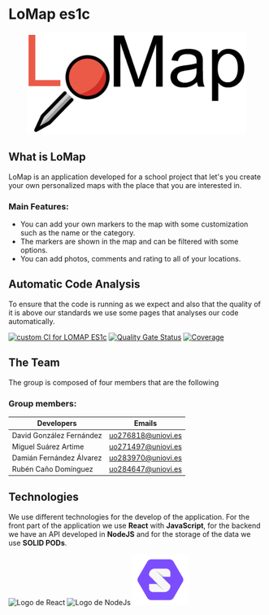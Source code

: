 # LoMap es1c

<p style="text-align: center;">
<img alt="Logo de LoMap" src="./my-app/public/logoLoMapA.png" height="200">
</p>

## What is LoMap
LoMap is an application developed for a school project that let's you create your own personalized maps with the place that you are interested in.

### Main Features:
   - You can add your own markers to the map with some customization such as the name or the category.
   - The markers are shown in the map and can be filtered with some options.
   - You can add photos, comments and rating to all of your locations.

## Automatic Code Analysis
To ensure that the code is running as we expect and also that the quality of it is above our standards we use some pages that analyses our code
automatically.

[![custom CI for LOMAP ES1c](https://github.com/Arquisoft/lomap_es1c/actions/workflows/lomap_es1c_CI.yml/badge.svg)](https://github.com/Arquisoft/lomap_es1c/actions/workflows/lomap_es1c_CI.yml)
[![Quality Gate Status](https://sonarcloud.io/api/project_badges/measure?project=Arquisoft_lomap_es1c&metric=alert_status)](https://sonarcloud.io/summary/new_code?id=Arquisoft_lomap_es1c)
[![Coverage](https://sonarcloud.io/api/project_badges/measure?project=Arquisoft_lomap_es1c&metric=coverage)](https://sonarcloud.io/summary/new_code?id=Arquisoft_lomap_es1c)


## The Team

The group is composed of four members that are the following

### Group members:
|Developers | Emails |
|---------|------|
| David González Fernández | uo276818@uniovi.es |
| Miguel Suárez Artime | uo271497@uniovi.es |
| Damián Fernández Álvarez | uo283970@uniovi.es |
| Rubén Caño Domínguez  | uo284647@uniovi.es |

## Technologies 

We use different technologies for the develop of the application. For the front part of the application we use **React** with **JavaScript**, for the backend we have an API developed in **NodeJS** and for the storage of the data we use **SOLID PODs**.

<p float="left">
<img alt="Logo de React" src="https://blog.wildix.com/wp-content/uploads/2020/06/react-logo.jpg" height="100">
<img alt="Logo de NodeJs" src="https://miro.medium.com/max/365/1*Jr3NFSKTfQWRUyjblBSKeg.png" height="100">
<img alt="Logo de Solid" src="./my-app/public/solidLogo.png" height="100">
</p>